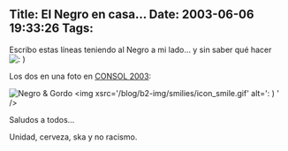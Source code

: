 Title: El Negro en casa...
Date: 2003-06-06 19:33:26
Tags: 
---
<p>Escribo estas líneas teniendo al Negro a mi lado&#8230; y sin saber qué hacer <img alt=": ) " src="http://web.archive.org/web/20030611122152/http://www.damog.org/blog/b2-img/smilies/icon_smile.gif"/>

Los dos en una foto en <a href="http://web.archive.org/web/20030611122152/http://consol.org.mx/">CONSOL 2003</a>:

</p>
<img border="0" alt="Negro &amp; Gordo &lt;img xsrc='/blog/b2-img/smilies/icon_smile.gif' alt=': ) ' /&gt;" src="http://web.archive.org/web/20030611122152/http://penguin.ajusco.upn.mx/consol/galeria/album/album03/dsc01706.sized.jpg"/><p>

Saludos a todos&#8230;

Unidad, cerveza, ska y no racismo. </p>
